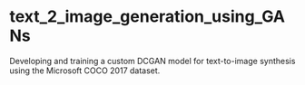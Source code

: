 # text_2_image_generation_using_GANs
 Developing and training a custom DCGAN model for text-to-image synthesis using the Microsoft COCO 2017 dataset.
